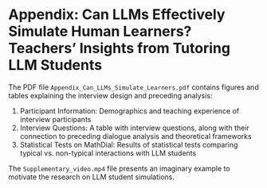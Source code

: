 # Appendix: Can LLMs Effectively Simulate Human Learners? Teachers’ Insights from Tutoring LLM Students

The PDF file `Appendix_Can_LLMs_Simulate_Learners.pdf` contains figures and tables explaining the interview design and preceding analysis:
1. Participant Information: Demographics and teaching experience of interview participants
2. Interview Questions: A table with interview questions, along with their connection to preceding dialogue analysis and theoretical frameworks
3. Statistical Tests on MathDial: Results of statistical tests comparing typical vs. non-typical interactions with LLM students

The `Supplementary_video.mp4` file presents an imaginary example to motivate the research on LLM student simulations. 
